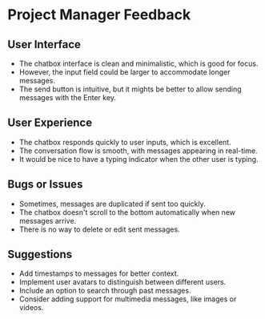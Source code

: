 # Project Manager Feedback

## User Interface
- The chatbox interface is clean and minimalistic, which is good for focus.
- However, the input field could be larger to accommodate longer messages.
- The send button is intuitive, but it mights be better to allow sending messages with the Enter key.

## User Experience
- The chatbox responds quickly to user inputs, which is excellent.
- The conversation flow is smooth, with messages appearing in real-time.
- It would be nice to have a typing indicator when the other user is typing.

## Bugs or Issues
- Sometimes, messages are duplicated if sent too quickly.
- The chatbox doesn't scroll to the bottom automatically when new messages arrive.
- There is no way to delete or edit sent messages.

## Suggestions
- Add timestamps to messages for better context.
- Implement user avatars to distinguish between different users.
- Include an option to search through past messages.
- Consider adding support for multimedia messages, like images or videos.